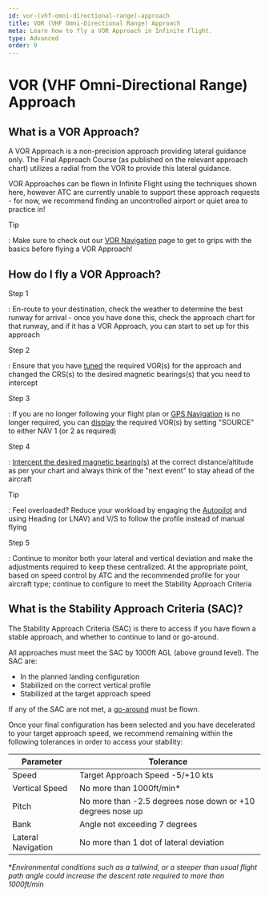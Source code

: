 ```yaml
---
id: vor-(vhf-omni-directional-range)-approach
title: VOR (VHF Omni-Directional Range) Approach
meta: Learn how to fly a VOR Approach in Infinite Flight.
type: Advanced
order: 9
---
```


# VOR (VHF Omni-Directional Range) Approach



## What is a VOR Approach?

A VOR Approach is a non-precision approach providing lateral guidance only. The Final Approach Course (as published on the relevant approach chart) utilizes a radial from the VOR to provide this lateral guidance. 



VOR Approaches can be flown in Infinite Flight using the techniques shown here, however ATC are currently unable to support these approach requests - for now, we recommend finding an uncontrolled airport or quiet area to practice in!



Tip

: Make sure to check out our [VOR Navigation](/guide/flying-guide/take-off-to-cruise/vor-(vhf-omni-directional-range)-navigation#vor-(vhf-omni-directional-range)-navigation) page to get to grips with the basics before flying a VOR Approach!



## How do I fly a VOR Approach?



Step 1

: En-route to your destination, check the weather to determine the best runway for arrival - once you have done this, check the approach chart for that runway, and if it has a VOR Approach, you can start to set up for this approach



Step 2

: Ensure that you have [tuned](/guide/getting-started/pilot-user-interface/navigation#tuning-to-a-vor-or-adf) the required VOR(s) for the approach and changed the CRS(s) to the desired magnetic bearings(s) that you need to intercept



Step 3

: If you are no longer following your flight plan or [GPS Navigation](/guide/getting-started/pilot-user-interface/navigation#gps-navigation) is no longer required, you can [display](/guide/getting-started/pilot-user-interface/navigation#displaying-a-vor-in-your-aircraft) the required VOR(s) by setting "SOURCE" to either NAV 1 (or 2 as required)



Step 4

: [Intercept the desired magnetic bearing(s)](/guide/flying-guide/take-off-to-cruise/vor-(vhf-omni-directional-range)-navigation#how-to-navigate-using-a-vor) at the correct distance/altitude as per your chart and always think of the "next event" to stay ahead of the aircraft



Tip

: Feel overloaded? Reduce your workload by engaging the [Autopilot](/guide/getting-started/pilot-user-interface/autopilot#autopilot) and using Heading (or LNAV) and V/S to follow the profile instead of manual flying



Step 5

: Continue to monitor both your lateral and vertical deviation and make the adjustments required to keep these centralized. At the appropriate point, based on speed control by ATC and the recommended profile for your aircraft type; continue to configure to meet the Stability Approach Criteria



## What is the Stability Approach Criteria (SAC)?

The Stability Approach Criteria (SAC) is there to access if you have flown a stable approach, and whether to continue to land or go-around.



All approaches must meet the SAC by 1000ft AGL (above ground level). The SAC are:



- In the planned landing configuration
- Stabilized on the correct vertical profile
- Stabilized at the target approach speed




If any of the SAC are not met, a [go-around](/guide/flying-guide/descent-to-landing/go-around-baulked-landing#go-around%2Fbaulked-landing) must be flown.



Once your final configuration has been selected and you have decelerated to your target approach speed, we recommend remaining  within the following tolerances in order to access your stability:



| Parameter          | Tolerance                                                  |
| ------------------ | ---------------------------------------------------------- |
| Speed              | Target Approach Speed -5/+10 kts                           |
| Vertical Speed     | No more than 1000ft/min*                                   |
| Pitch              | No more than -2.5 degrees nose down or +10 degrees nose up |
| Bank               | Angle not exceeding 7 degrees                              |
| Lateral Navigation | No more than 1 dot of lateral deviation                    |

**Environmental conditions such as a tailwind, or a steeper than usual flight path angle could increase the descent rate required to more than 1000ft/min*
